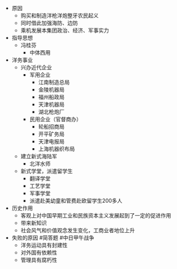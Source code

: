 - 原因
	- 购买和制造洋枪洋炮整牙农民起义
	- 同时借此加强海防、边防
	- 乘机发展本集团政治、经济、军事实力
- 指导思想
	- 冯桂芬
		- 中体西用
- 洋务事业
	- 兴办近代企业
		- 军用企业
			- 江南制造总局
			- 金陵机器局
			- 福州船政局
			- 天津机器局
			- 湖北枪炮厂
		- 民用企业（官督商办）
			- 轮船招商局
			- 开平矿务局
			- 天津电报局
			- 上海机器织布局
	- 建立新式海陆军
		- 北洋水师
	- 新式学堂，派遣留学生
		- 翻译学堂
		- 工艺学堂
		- 军事学堂
		- 派遣赴美幼童和管费赴欧留学生200多人
- 历史作用
	- 客观上对中国早期工业和民族资本主义发展起到了一定的促进作用
	- 带来新知识
	- 社会风气和价值观念发生变化，工商业者地位上升
- 失败的原因 #简答题 #中日甲午战争
	- 洋务运动具有封建性
	- 对外国有依赖性
	- 管理具有腐朽性